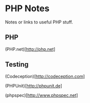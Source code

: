 # PHP Notes

Notes or links to useful PHP stuff.

## PHP

(PHP.net)[http://php.net]

## Testing

(Codeception)[http://codeception.com]

(PHPUnit)[http://phpunit.de]

(phpspec)[http://www.phpspec.net]

